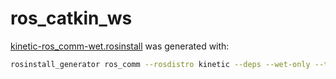 # ros_catkin_ws

[kinetic-ros_comm-wet.rosinstall](kinetic-ros_comm-wet.rosinstall) was generated with:

```bash
rosinstall_generator ros_comm --rosdistro kinetic --deps --wet-only --tar > kinetic-ros_comm-wet.rosinstall
```
